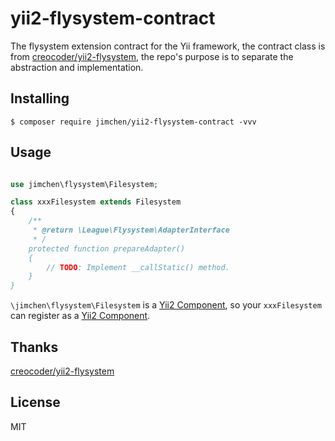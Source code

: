 # yii2-flysystem-contract

The flysystem extension contract for the Yii framework, the contract class is from [creocoder/yii2-flysystem](https://github.com/creocoder/yii2-flysystem/tree/master/src), the repo's purpose is to separate the abstraction and implementation.

## Installing

```shell
$ composer require jimchen/yii2-flysystem-contract -vvv
```

## Usage

```php

use jimchen\flysystem\Filesystem;

class xxxFilesystem extends Filesystem
{
    /**
     * @return \League\Flysystem\AdapterInterface
     * /
    protected function prepareAdapter()
    {
        // TODO: Implement __callStatic() method.
    }
}

```

`\jimchen\flysystem\Filesystem` is a [Yii2 Component](https://www.yiiframework.com/doc/guide/2.0/en/structure-application-components), so your `xxxFilesystem` can register as a [Yii2 Component](https://www.yiiframework.com/doc/guide/2.0/en/structure-application-components).

## Thanks

[creocoder/yii2-flysystem](https://github.com/creocoder/yii2-flysystem/tree/master/src)

## License

MIT